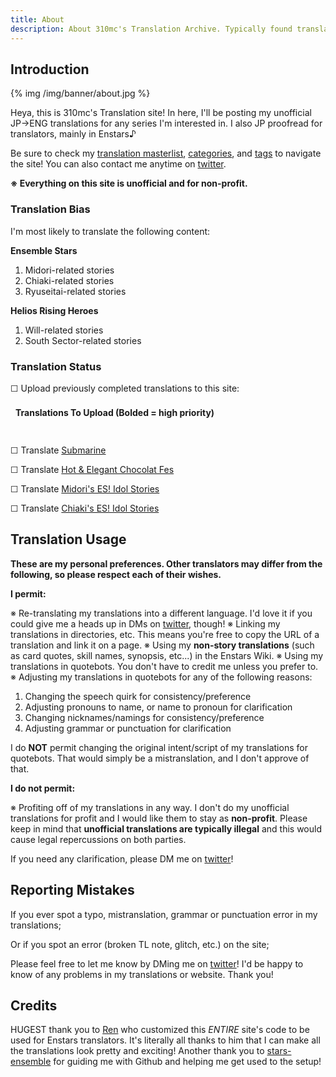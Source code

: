 ```yaml
---
title: About
description: About 310mc's Translation Archive. Typically found translating Enstars and Helios content.
---
```


<script src="https://ajax.googleapis.com/ajax/libs/jquery/3.6.0/jquery.min.js"></script>
<script>
$(document).ready(function() {
    $('.tab-header').click(function(){
        $(this).next().slideToggle();
        $(this).toggleClass('tab-header__open');
    })
});
</script>
<style>
.column {
  float: left;
  width: 50%;
}

.row:after {
  content: "";
  display: table;
  clear: both;
}
</style>

<style>
@import url('https://fonts.googleapis.com/icon?family=Material+Icons+Round');
.tab-content {
    display: none;
    padding: 10px;
}
.tab-header {
    background: rgba(var(--storyColor-rgb), 0.1);
    font-weight: 700;
    border-radius: 5px;
    cursor: pointer;
    padding: 8px;
    display: flex;
    justify-content: space-between;
}
.tab-header:first-child:after {
    content: '\e5cf';
    display: inline-block;
    font-family: 'Material Icons Round';
    font-size: 1.5em;
    line-height: 1;
    transition: transform 0.4s ease;
}
.tab-header__open:first-child:after, .chapter-area>.mini-talk__open:after {
    transform: rotate(180deg);
}
</style>
## Introduction
{% img /img/banner/about.jpg %}

Heya, this is 310mc's Translation site! In here, I'll be posting my unofficial JP→ENG translations for any series I'm interested in. I also JP proofread for translators, mainly in Enstars♪

Be sure to check my [translation masterlist](/translations/), [categories](/categories/), and [tags](/tags/) to navigate the site! You can also contact me anytime on [twitter](https://twitter.com/310mc1).

**※ Everything on this site is unofficial and for non-profit.**

### Translation Bias

I'm most likely to translate the following content:

**Ensemble Stars**
1. Midori-related stories
2. Chiaki-related stories
3. Ryuseitai-related stories

**Helios Rising Heroes**
1. Will-related stories
2. South Sector-related stories

### Translation Status

☐ Upload previously completed translations to this site:
<div>
<div class="tab-header">Translations To Upload (Bolded = high priority)</div>
  <div class="tab-content">
    <div class="row">
        <div class="column">
          ☐ <b>Climax</b>
          <br>
          ☐ Aquarium
          <br>
          ☐ Sweet Halloween
          <br>
          ☐ School Festival 4
          <br>
          ☐ Orihime and Hikoboshi
          <br>
          ✓ <a href="/meteor_impact">Meteor Impact</a>
          <br>
          ☐ <b>Motor Show</b>
          <br>
          ✓ <a href="/comet_show">Comet Show</a>
          <br>
          ☐ Selfish Noble
          <br>
          ☐ A Game of Tag with Mama
          <br>
          ☐ Melancholic Club Activities
          <br>
          ☐ The Crimson's Pure Heart
          <br>
          ☐ Midori's Idol Story 1, 2, 3 - Making-100-Friends Project - Party Animal Invasion
          <br>
          ☐ Hajime's Idol Story 1
          <br>
          ☐ Chiaki's Idol Story 1
          <br>
          ☐ Hinata's Idol Story 1, 3
          <br>
          ✓ <a href="/do_the_norm">Do The Norm</a>
        </div>
        <div class="column">
          ☐ Colorful Autumn
          <br>
          ☐ Biblio
          <br>
          ☐ <b>Beasts</b>
          <br>
          ☐ Gang
          <br>
          ☐ Zodiac - Senpai Turned Into A Dog?!
          <br>
          ☐ Comic World
          <br>
          ☐ Buddy
          <br>
          ☐ Dollhouse
          <br>
          ☐ Always Hold a Heroic Heart
          <br>
          ☐ Dear me, Before I Became a Ninja
          <br>
          ☐ Something Dubious in the Library
          <br>
          ☐ Midori's Management Story - 1, 2, 3, 4
          <br>
          ☐ Chiaki's Management Story - 1, 2, 3, 4
          <br>
          ☐ Madara's Management Story - 2
          <br>
          ☐ Shinobu's Management Story - 2, 3
          <br>
          ☐ Mitsuru's Management Story - 1
          <br>
          ☐ Kuro's Management Story - 3
        </div>
    </div>
  </div>
</div>
<br>

☐ Translate [Submarine](https://ensemble-stars.fandom.com/wiki/Submarine)

☐ Translate [Hot & Elegant Chocolat Fes](https://ensemble-stars.fandom.com/wiki/Hot_%26_Elegant_Chocolat_Fes)

☐ Translate [Midori's ES! Idol Stories](https://ensemble-stars.fandom.com/wiki/Midori_Takamine/Sub_Story)

☐ Translate [Chiaki's ES! Idol Stories](https://ensemble-stars.fandom.com/wiki/Chiaki_Morisawa/Sub_Story)

## Translation Usage

**These are my personal preferences. Other translators may differ from the following, so please respect each of their wishes.**

**I permit:**

※ Re-translating my translations into a different language. I'd love it if you could give me a heads up in DMs on [twitter](https://twitter.com/310mc1), though!
※ Linking my translations in directories, etc. This means you're free to copy the URL of a translation and link it on a page.
※ Using my __non-story translations__ (such as card quotes, skill names, synopsis, etc...) in the Enstars Wiki.
※ Using my translations in quotebots. You don't have to credit me unless you prefer to.
※ Adjusting my translations in quotebots for any of the following reasons:
1. Changing the speech quirk for consistency/preference
2. Adjusting pronouns to name, or name to pronoun for clarification
3. Changing nicknames/namings for consistency/preference
4. Adjusting grammar or punctuation for clarification

I do **NOT** permit changing the original intent/script of my translations for quotebots. That would simply be a mistranslation, and I don't approve of that.

**I do not permit:**

※ Profiting off of my translations in any way. I don't do my unofficial translations for profit and I would like them to stay as **non-profit**. Please keep in mind that **unofficial translations are typically illegal** and this would cause legal repercussions on both parties.

If you need any clarification, please DM me on [twitter](https://twitter.com/310mc1)!

## Reporting Mistakes

If you ever spot a typo, mistranslation, grammar or punctuation error in my translations;

Or if you spot an error (broken TL note, glitch, etc.) on the site;

Please feel free to let me know by DMing me on [twitter](https://twitter.com/310mc1)! I'd be happy to know of any problems in my translations or website. Thank you!

## Credits

HUGEST thank you to [Ren](https://watatomo.github.io/tl/) who customized this *ENTIRE* site's code to be used for Enstars translators. It's literally all thanks to him that I can make all the translations look pretty and exciting! Another thank you to [stars-ensemble](https://stars-ensemble.tumblr.com/) for guiding me with Github and helping me get used to the setup!
